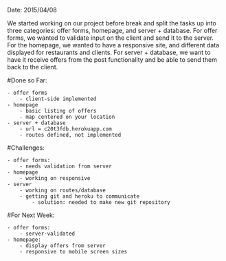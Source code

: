 Date: 2015/04/08

We started working on our project before break and split the tasks up into three categories: offer forms, homepage, and server + database. For offer forms, we wanted to validate input on the client and send it to the server. For the homepage, we wanted to have a responsive site, and different data displayed for restaurants and clients. For server + database, we want to have it receive offers from the post functionality and be able to send them back to the client.

#Done so Far:

    - offer forms
        - client-side implemented
    - homepage
        - basic listing of offers
        - map centered on your location
    - server + database
        - url = c20t3fdb.herokuapp.com
        - routes defined, not implemented

#Challenges:

    - offer forms:
        - needs validation from server
    - homepage
        - working on responsive
    - server
        - working on routes/database
        - getting git and heroku to communicate
            - solution: needed to make new git repository

#For Next Week:

    - offer forms:
        - server-validated
    - homepage:
        - display offers from server
        - responsive to mobile screen sizes
